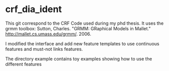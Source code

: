 crf_dia_ident
=============
This git correspond to the CRF Code used during my phd thesis. 
It uses the grmm toolbox:
 Sutton, Charles.  "GRMM: GRaphical Models in Mallet."
    http://mallet.cs.umass.edu/grmm/. 2006.

I modified the interface and add new feature templates to use continuous features and must-not links features.

The directory example contains toy examples showing how to use the different features

